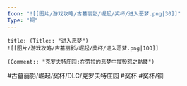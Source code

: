 ```yaml
---
Icon: "![[图片/游戏攻略/古墓丽影/崛起/奖杯/进入恶梦.png|30]]"
Type: "铜"
---
```

```ad-common-bronze-trophy
title: (Title:: "进入恶梦")
![[图片/游戏攻略/古墓丽影/崛起/奖杯/进入恶梦.png|100]]

(Comment:: "克罗夫特庄园:在劳拉的恶梦中摧毁怒之骷髅")
```

#古墓丽影/崛起/奖杯/DLC/克罗夫特庄园 #奖杯 #奖杯/铜
